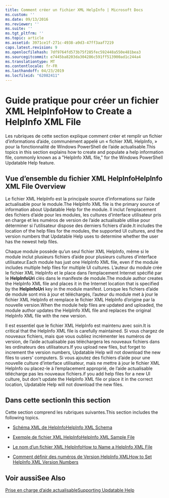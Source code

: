 ```yaml
---
title: Comment créer un fichier XML HelpInfo | Microsoft Docs
ms.custom: ''
ms.date: 09/13/2016
ms.reviewer: ''
ms.suite: ''
ms.tgt_pltfrm: ''
ms.topic: article
ms.assetid: 3971ce1f-271c-4938-a9d3-47ff3aaf7219
caps.latest.revision: 9
ms.openlocfilehash: 7df9764fd573b75f285fec592448a550e481bea3
ms.sourcegitcommit: e7445ba8203da304286c591ff513900ad1c244a4
ms.translationtype: MT
ms.contentlocale: fr-FR
ms.lasthandoff: 04/23/2019
ms.locfileid: "62082411"
---
```

# <a name="how-to-create-a-helpinfo-xml-file"></a><span data-ttu-id="baf84-102">Guide pratique pour créer un fichier XML HelpInfo</span><span class="sxs-lookup"><span data-stu-id="baf84-102">How to Create a HelpInfo XML File</span></span>

<span data-ttu-id="baf84-103">Les rubriques de cette section explique comment créer et remplir un fichier d’informations d’aide, communément appelé un « fichier XML HelpInfo, » pour la fonctionnalité de Windows PowerShell de l’aide actualisable.</span><span class="sxs-lookup"><span data-stu-id="baf84-103">This topics in this section explains how to create and populate a help information file, commonly known as a "HelpInfo XML file," for the Windows PowerShell Updatable Help feature.</span></span>

## <a name="helpinfo-xml-file-overview"></a><span data-ttu-id="baf84-104">Vue d’ensemble du fichier XML HelpInfo</span><span class="sxs-lookup"><span data-stu-id="baf84-104">HelpInfo XML File Overview</span></span>

<span data-ttu-id="baf84-105">Le fichier XML HelpInfo est la principale source d’informations sur l’aide actualisable pour le module.</span><span class="sxs-lookup"><span data-stu-id="baf84-105">The HelpInfo XML file is the primary source of information about Updatable Help for the module.</span></span> <span data-ttu-id="baf84-106">Il inclut l’emplacement des fichiers d’aide pour les modules, les cultures d’interface utilisateur pris en charge et les numéros de version de l’aide actualisable utilise pour déterminer si l’utilisateur dispose des derniers fichiers d’aide.</span><span class="sxs-lookup"><span data-stu-id="baf84-106">It includes the location of the help files for the modules, the supported UI cultures, and the version numbers that Updatable Help uses to determine whether the user has the newest help files.</span></span>

<span data-ttu-id="baf84-107">Chaque module possède qu’un seul fichier XML HelpInfo, même si le module inclut plusieurs fichiers d’aide pour plusieurs cultures d’interface utilisateur.</span><span class="sxs-lookup"><span data-stu-id="baf84-107">Each module has just one HelpInfo XML file, even if the module includes multiple help files for multiple UI cultures.</span></span> <span data-ttu-id="baf84-108">L’auteur du module crée le fichier XML HelpInfo et le place dans l’emplacement Internet spécifié par le **HelpInfoUri** clés dans le manifeste de module.</span><span class="sxs-lookup"><span data-stu-id="baf84-108">The module author creates the HelpInfo XML file and places it in the Internet location that is specified by the **HelpInfoUri** key in the module manifest.</span></span> <span data-ttu-id="baf84-109">Lorsque les fichiers d’aide de module sont mis à jour et téléchargés, l’auteur du module met à jour le fichier XML HelpInfo et remplace le fichier XML HelpInfo d’origine par la nouvelle version.</span><span class="sxs-lookup"><span data-stu-id="baf84-109">When the module help files are updated and uploaded, the module author updates the HelpInfo XML file and replaces the original HelpInfo XML file with the new version.</span></span>

<span data-ttu-id="baf84-110">Il est essentiel que le fichier XML HelpInfo est maintenu avec soin.</span><span class="sxs-lookup"><span data-stu-id="baf84-110">It is critical that the HelpInfo XML file is carefully maintained.</span></span> <span data-ttu-id="baf84-111">Si vous chargez de nouveaux fichiers, mais que vous oubliez incrémenter les numéros de version, de l’aide actualisable pas téléchargera les nouveaux fichiers dans les ordinateurs des utilisateurs.</span><span class="sxs-lookup"><span data-stu-id="baf84-111">If you upload new files, but forget to increment the version numbers, Updatable Help will not download the new files to users' computers.</span></span> <span data-ttu-id="baf84-112">Si vous ajoutez des fichiers d’aide pour une nouvelle culture d’interface utilisateur, mais ne mettre à jour le fichier XML HelpInfo ou placez-le à l’emplacement approprié, de l’aide actualisable télécharge pas les nouveaux fichiers.</span><span class="sxs-lookup"><span data-stu-id="baf84-112">if you add help files for a new UI culture, but don't update the HelpInfo XML file or place it in the correct location, Updatable Help will not download the new files.</span></span>

## <a name="in-this-section"></a><span data-ttu-id="baf84-113">Dans cette section</span><span class="sxs-lookup"><span data-stu-id="baf84-113">In this section</span></span>

<span data-ttu-id="baf84-114">Cette section comprend les rubriques suivantes.</span><span class="sxs-lookup"><span data-stu-id="baf84-114">This section includes the following topics.</span></span>

- [<span data-ttu-id="baf84-115">Schéma XML de HelpInfo</span><span class="sxs-lookup"><span data-stu-id="baf84-115">HelpInfo XML Schema</span></span>](./helpinfo-xml-schema.md)

- [<span data-ttu-id="baf84-116">Exemple de fichier XML HelpInfo</span><span class="sxs-lookup"><span data-stu-id="baf84-116">HelpInfo XML Sample File</span></span>](./helpinfo-xml-sample-file.md)

- [<span data-ttu-id="baf84-117">Le nom d’un fichier XML HelpInfo</span><span class="sxs-lookup"><span data-stu-id="baf84-117">How to Name a HelpInfo XML File</span></span>](./how-to-name-a-helpinfo-xml-file.md)

- [<span data-ttu-id="baf84-118">Comment définir des numéros de Version HelpInfo XML</span><span class="sxs-lookup"><span data-stu-id="baf84-118">How to Set HelpInfo XML Version Numbers</span></span>](./how-to-set-helpinfo-xml-version-numbers.md)

## <a name="see-also"></a><span data-ttu-id="baf84-119">Voir aussi</span><span class="sxs-lookup"><span data-stu-id="baf84-119">See Also</span></span>

[<span data-ttu-id="baf84-120">Prise en charge d’aide actualisable</span><span class="sxs-lookup"><span data-stu-id="baf84-120">Supporting Updatable Help</span></span>](./supporting-updatable-help.md)